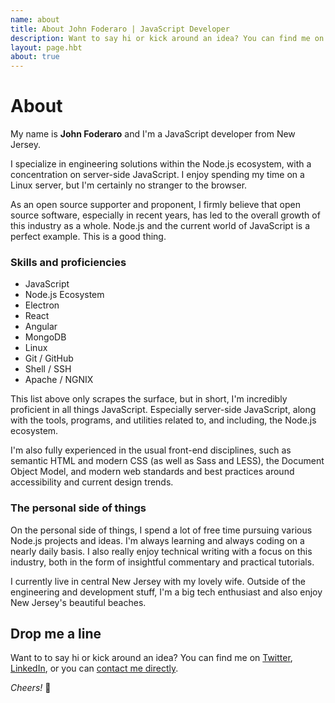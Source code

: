 ```yaml
---
name: about
title: About John Foderaro | JavaScript Developer
description: Want to say hi or kick around an idea? You can find me on Twitter, LinkedIn, or you can contact me directly.
layout: page.hbt
about: true
---
```


# About

My name is **John Foderaro** and I'm a JavaScript developer from New Jersey.

I specialize in engineering solutions within the Node.js ecosystem, with a concentration on server-side JavaScript. I enjoy spending my time on a Linux server, but I'm certainly no stranger to the browser.

As an open source supporter and proponent, I firmly believe that open source software, especially in recent years, has led to the overall growth of this industry as a whole. Node.js and the current world of JavaScript is a perfect example. This is a good thing.

### Skills and proficiencies

- JavaScript
- Node.js Ecosystem
- Electron
- React
- Angular
- MongoDB
- Linux
- Git / GitHub
- Shell / SSH
- Apache / NGNIX

This list above only scrapes the surface, but in short, I'm incredibly proficient in all things JavaScript. Especially server-side JavaScript, along with the tools, programs, and utilities related to, and including, the Node.js ecosystem.

I'm also fully experienced in the usual front-end disciplines, such as semantic HTML and modern CSS (as well as Sass and LESS), the Document Object Model, and modern web standards and best practices around accessibility and current design trends.

### The personal side of things

On the personal side of things, I spend a lot of free time pursuing various Node.js projects and ideas. I'm always learning and always coding on a nearly daily basis. I also really enjoy technical writing with a focus on this industry, both in the form of insightful commentary and practical tutorials.

I currently live in central New Jersey with my lovely wife. Outside of the engineering and development stuff, I'm a big tech enthusiast and also enjoy New Jersey's beautiful beaches.

## Drop me a line

Want to to say hi or kick around an idea? You can find me on [Twitter](https://www.twitter.com/johnfoderaro), [LinkedIn](https://www.linkedin.com/in/jfoderaro), or you can [contact me directly](/contact).

*Cheers!* 🍻
